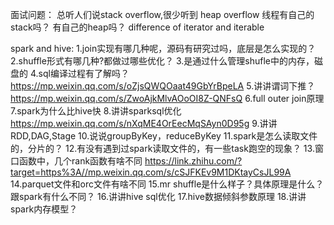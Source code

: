 面试问题：
总听人们说stack overflow,很少听到 heap overflow
线程有自己的stack吗？ 有自己的heap吗？
difference of iterator and iterable 

spark and hive:
1.join实现有哪几种呢，源码有研究过吗，底层是怎么实现的？
2.shuffle形式有哪几种?都做过哪些优化？
3.是通过什么管理shufle中的内存，磁盘的
4.sql编译过程有了解吗？ https://mp.weixin.qq.com/s/oZjsQWQOaat49GbYrBpeLA
5.讲讲谓词下推？https://mp.weixin.qq.com/s/ZwoAjkMlvAOoOI8Z-QNFsQ
6.full outer join原理
7.spark为什么比hive快
8.讲讲sparksql优化 https://mp.weixin.qq.com/s/nXqME4OrEecMqSAyn0D95g
9.讲讲RDD,DAG,Stage
10.说说groupByKey，reduceByKey
11.spark是怎么读取文件的，分片的？
12.有没有遇到过spark读取文件的，有一些task跑空的现象？
13.窗口函数中，几个rank函数有啥不同 https://link.zhihu.com/?target=https%3A//mp.weixin.qq.com/s/cSJFKEv9M1DKtayCsJL99A
14.parquet文件和orc文件有啥不同
15.mr shuffle是什么样子？具体原理是什么？跟spark有什么不同？
16.讲讲hive sql优化
17.hive数据倾斜参数原理
18.讲讲spark内存模型？

